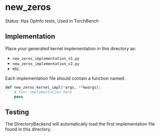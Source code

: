 # new_zeros

Status: Has OpInfo tests, Used in TorchBench

## Implementation

Place your generated kernel implementation in this directory as:
- `new_zeros_implementation_v1.py`
- `new_zeros_implementation_v2.py`
- etc.

Each implementation file should contain a function named:
```python
def new_zeros_kernel_impl(*args, **kwargs):
    # Your implementation here
    pass
```

## Testing

The DirectoryBackend will automatically load the first implementation file found in this directory.
